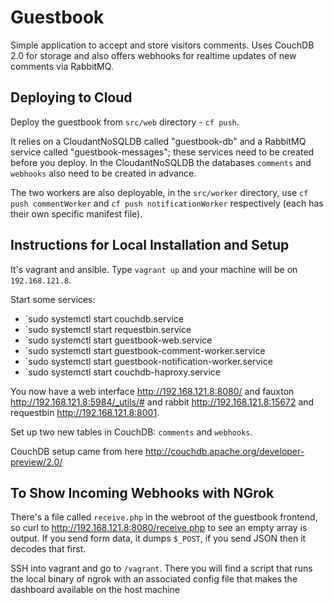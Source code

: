 # Guestbook

Simple application to accept and store visitors comments.  Uses CouchDB 2.0 for storage and also offers webhooks for realtime updates of new comments via RabbitMQ.

## Deploying to Cloud

Deploy the guestbook from `src/web` directory - `cf push`.

It relies on a CloudantNoSQLDB called "guestbook-db" and a RabbitMQ service called "guestbook-messages"; these services need to be created before you deploy.  In the CloudantNoSQLDB the databases `comments` and `webhooks` also need to be created in advance.

The two workers are also deployable, in the `src/worker` directory, use `cf push commentWorker` and `cf push notificationWorker` respectively (each has their own specific manifest file).

## Instructions for Local Installation and Setup

It's vagrant and ansible.  Type `vagrant up` and your machine will be on `192.168.121.8`.

Start some services:
  - `sudo systemctl start couchdb.service
  - `sudo systemctl start requestbin.service
  - `sudo systemctl start guestbook-web.service
  - `sudo systemctl start guestbook-comment-worker.service
  - `sudo systemctl start guestbook-notification-worker.service
  - `sudo systemctl start couchdb-haproxy.service

You now have a web interface http://192.168.121.8:8080/ and fauxton http://192.168.121.8:5984/_utils/# and rabbit http://192.168.121.8:15672 and requestbin http://192.168.121.8:8001.

Set up two new tables in CouchDB: `comments` and `webhooks`.

CouchDB setup came from here http://couchdb.apache.org/developer-preview/2.0/

## To Show Incoming Webhooks with NGrok

There's a file called `receive.php` in the webroot of the guestbook frontend, so curl to http://192.168.121.8:8080/receive.php to see an empty array is output.  If you send form data, it dumps `$_POST`, if you send JSON then it decodes that first.

SSH into vagrant and go to `/vagrant`.  There you will find a script that runs the local binary of ngrok with an associated config file that makes the dashboard available on the host machine



